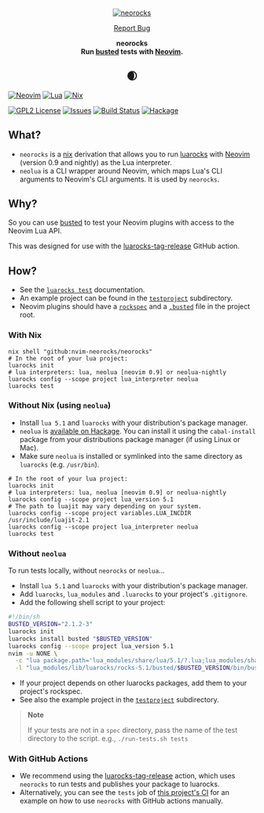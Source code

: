 <!-- markdownlint-disable -->
<br />
<div align="center">
  <a href="https://github.com/nvim-neorocks/neorocks">
    <img src="https://avatars.githubusercontent.com/u/124081866?s=400&u=0da379a468d46456477a1f68048b020cf7a99f34&v=4" alt="neorocks">
  </a>
  <p align="center">
    <a href="https://github.com/nvim-neorocks/neorocks/issues">Report Bug</a>
  </p>
  <p>
    <strong>
      neorocks
      <br />
      Run <a href="https://lunarmodules.github.io/busted/">busted</a> tests with <a href="https://neovim.io/">Neovim</a>.
    </strong>
  </p>
  <h2>🌒</h>
</div>
<!-- markdownlint-restore -->

[![Neovim][neovim-shield]][neovim-url]
[![Lua][lua-shield]][lua-url]
[![Nix][nix-shield]][nix-url]

[![GPL2 License][license-shield]][license-url]
[![Issues][issues-shield]][issues-url]
[![Build Status][ci-shield]][ci-url]
[![Hackage][hackage-shield]][hackage-url]

## What?

- `neorocks` is a [nix](https://nixos.org/) derivation
  that allows you to run [luarocks](https://luarocks.org/) with [Neovim](https://neovim.io/)
  (version 0.9 and nightly) as the Lua interpreter.
- `neolua` is a CLI wrapper around Neovim,
  which maps Lua's CLI arguments to Neovim's CLI arguments.
  It is used by `neorocks`.

## Why?

So you can use [busted](https://lunarmodules.github.io/busted/) to test your
Neovim plugins with access to the Neovim Lua API.

This was designed for use with the [luarocks-tag-release](https://github.com/nvim-neorocks/luarocks-tag-release)
GitHub action.

## How?

- See the [`luarocks test`](https://github.com/luarocks/luarocks/wiki/test) documentation.
- An example project can be found in the [`testproject`](./testproject) subdirectory.
- Neovim plugins should have a [`rockspec`](./testproject/testproject-scm-1.rockspec)
  and a [`.busted`](./testproject/.busted) file in the project root.

### With Nix

```console
nix shell "github:nvim-neorocks/neorocks"
# In the root of your lua project:
luarocks init
# lua interpreters: lua, neolua [neovim 0.9] or neolua-nightly
luarocks config --scope project lua_interpreter neolua
luarocks test
```

### Without Nix (using `neolua`)

- Install `lua 5.1` and `luarocks` with your distribution's package manager.
- `neolua` is [available on Hackage](https://hackage.haskell.org/package/neolua-1.0.0).
  You can install it using the `cabal-install` package from your
  distributions package manager (if using Linux or Mac).
- Make sure `neolua` is installed or symlinked into the same directory as `luarocks`
  (e.g. `/usr/bin`).

```console
# In the root of your lua project:
luarocks init
# lua interpreters: lua, neolua [neovim 0.9] or neolua-nightly
luarocks config --scope project lua_version 5.1
# The path to luajit may vary depending on your system.
luarocks config --scope project variables.LUA_INCDIR /usr/include/luajit-2.1
luarocks config --scope project lua_interpreter neolua
luarocks test
```

### Without `neolua`

To run tests locally, without `neorocks` or `neolua`...

- Install `lua 5.1` and `luarocks` with your distribution's package manager.
- Add `luarocks`, `lua_modules` and `.luarocks` to your project's `.gitignore`.
- Add the following shell script to your project:

<!-- markdownlint-disable -->
```sh
#!/bin/sh
BUSTED_VERSION="2.1.2-3"
luarocks init
luarocks install busted "$BUSTED_VERSION"
luarocks config --scope project lua_version 5.1
nvim -u NONE \
  -c "lua package.path='lua_modules/share/lua/5.1/?.lua;lua_modules/share/lua/5.1/?/init.lua;'..package.path;package.cpath='lua_modules/lib/lua/5.1/?.so;'..package.cpath;local k,l,_=pcall(require,'luarocks.loader') _=k and l.add_context('busted','$BUSTED_VERSION')" \
  -l "lua_modules/lib/luarocks/rocks-5.1/busted/$BUSTED_VERSION/bin/busted" "$@"
```
<!-- markdownlint-restore -->

- If your project depends on other luarocks packages,
  add them to your project's rockspec.
- See also the example project in the [`testproject`](./testproject) subdirectory.

> **Note**
>
> If your tests are not in a `spec` directory,
> pass the name of the test directory to the script.
> e.g., `./run-tests.sh tests`

### With GitHub Actions

- We recommend using the [luarocks-tag-release](https://github.com/nvim-neorocks/luarocks-tag-release)
  action, which uses `neorocks` to run tests and publishes your package
  to luarocks.
- Alternatively, you can see the `tests` job of
  [this project's CI](./.github/workflows/nix-build.yml)
  for an example on how to use `neorocks` with GitHub actions manually.

<!-- MARKDOWN LNIKS & IMAGES -->
[neovim-shield]: https://img.shields.io/badge/NeoVim-%2357A143.svg?&style=for-the-badge&logo=neovim&logoColor=white
[neovim-url]: https://neovim.io/
[lua-shield]: https://img.shields.io/badge/lua-%232C2D72.svg?style=for-the-badge&logo=lua&logoColor=white
[lua-url]: https://www.lua.org/
[nix-shield]: https://img.shields.io/badge/nix-0175C2?style=for-the-badge&logo=NixOS&logoColor=white
[nix-url]: https://nixos.org/
[issues-shield]: https://img.shields.io/github/issues/nvim-neorocks/neorocks.svg?style=for-the-badge
[issues-url]: https://github.com/nvim-neorocks/neorocks/issues
[license-shield]: https://img.shields.io/github/license/nvim-neorocks/neorocks.svg?style=for-the-badge
[license-url]: https://github.com/nvim-neorocks/neorocks/blob/master/LICENSE
[ci-shield]: https://img.shields.io/github/actions/workflow/status/nvim-neorocks/neorocks/nix-build.yml?style=for-the-badge
[ci-url]: https://github.com/nvim-neorocks/neorocks/actions/workflows/nix-build.yml
[hackage-shield]: https://img.shields.io/hackage/v/neolua.svg?style=for-the-badge
[hackage-url]: https://hackage.haskell.org/package/neolua
